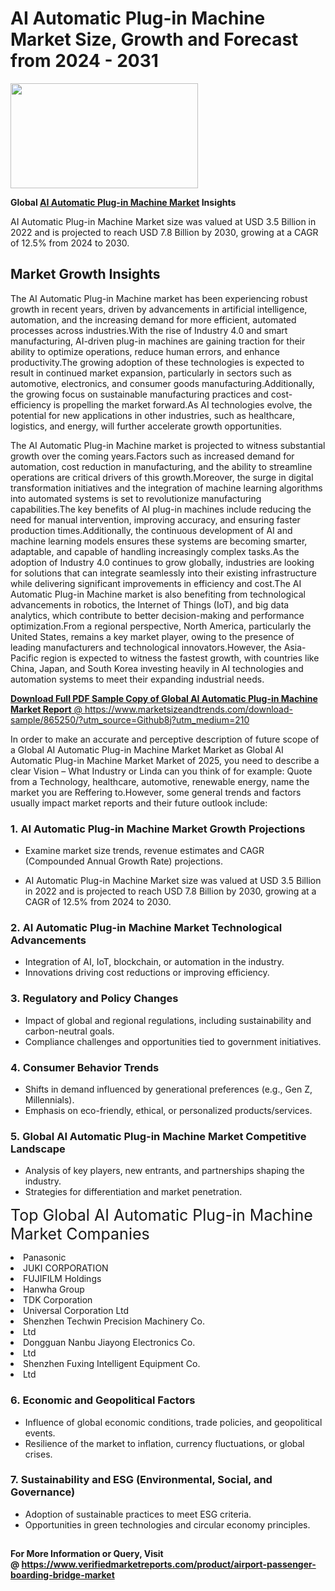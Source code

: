 <H1>AI Automatic Plug-in Machine Market Size, Growth and Forecast from 2024 - 2031</H1><img class="aligncenter size-medium wp-image-584254" src="https://thirdeyenews.in/wp-content/uploads/2024/09/Global-Market-Research-300x168.jpeg" alt="" width="300" height="168" /><p><strong>Global&nbsp;<a href="https://www.marketsizeandtrends.com/download-sample/865250/?utm_source=Github8j?utm_medium=210">AI Automatic Plug-in Machine Market</a> Insights</strong></p><p>AI Automatic Plug-in Machine Market size was valued at USD 3.5 Billion in 2022 and is projected to reach USD 7.8 Billion by 2030, growing at a CAGR of 12.5% from 2024 to 2030.</p><p><h2>Market Growth Insights</h2> <p>The AI Automatic Plug-in Machine market has been experiencing robust growth in recent years, driven by advancements in artificial intelligence, automation, and the increasing demand for more efficient, automated processes across industries.With the rise of Industry 4.0 and smart manufacturing, AI-driven plug-in machines are gaining traction for their ability to optimize operations, reduce human errors, and enhance productivity.The growing adoption of these technologies is expected to result in continued market expansion, particularly in sectors such as automotive, electronics, and consumer goods manufacturing.Additionally, the growing focus on sustainable manufacturing practices and cost-efficiency is propelling the market forward.As AI technologies evolve, the potential for new applications in other industries, such as healthcare, logistics, and energy, will further accelerate growth opportunities.</p> <p><a href="#"></a></p> <p>The AI Automatic Plug-in Machine market is projected to witness substantial growth over the coming years.Factors such as increased demand for automation, cost reduction in manufacturing, and the ability to streamline operations are critical drivers of this growth.Moreover, the surge in digital transformation initiatives and the integration of machine learning algorithms into automated systems is set to revolutionize manufacturing capabilities.The key benefits of AI plug-in machines include reducing the need for manual intervention, improving accuracy, and ensuring faster production times.Additionally, the continuous development of AI and machine learning models ensures these systems are becoming smarter, adaptable, and capable of handling increasingly complex tasks.As the adoption of Industry 4.0 continues to grow globally, industries are looking for solutions that can integrate seamlessly into their existing infrastructure while delivering significant improvements in efficiency and cost.The AI Automatic Plug-in Machine market is also benefiting from technological advancements in robotics, the Internet of Things (IoT), and big data analytics, which contribute to better decision-making and performance optimization.From a regional perspective, North America, particularly the United States, remains a key market player, owing to the presence of leading manufacturers and technological innovators.However, the Asia-Pacific region is expected to witness the fastest growth, with countries like China, Japan, and South Korea investing heavily in AI technologies and automation systems to meet their expanding industrial needs.</p> <p><a href="#"></p><p><span class=""><strong>Download Full PDF Sample Copy of Global AI Automatic Plug-in Machine Market Report</strong> @ <a href="https://www.marketsizeandtrends.com/download-sample/865250/?utm_source=Github8j?utm_medium=210" target="_blank">https://www.marketsizeandtrends.com/download-sample/865250/?utm_source=Github8j?utm_medium=210</a></span></p><p>In order to make an accurate and perceptive description of future scope of a Global&nbsp;AI Automatic Plug-in Machine Market Market as Global&nbsp;AI Automatic Plug-in Machine Market Market of 2025, you need to describe a clear Vision &ndash; What Industry or Linda can you think of for example: Quote from a Technology, healthcare, automotive, renewable energy, name the market you are Reffering to.However, some general trends and factors usually impact market reports and their future outlook include:</p><h3>1.&nbsp;<strong>AI Automatic Plug-in Machine Market Growth Projections</strong></h3><ul><li>Examine market size trends, revenue estimates and CAGR (Compounded Annual Growth Rate) projections.</li><li><p>AI Automatic Plug-in Machine Market size was valued at USD 3.5 Billion in 2022 and is projected to reach USD 7.8 Billion by 2030, growing at a CAGR of 12.5% from 2024 to 2030.</p></li></ul><h3>2.&nbsp;<strong>AI Automatic Plug-in Machine Market Technological Advancements</strong></h3><ul><li>Integration of AI, IoT, blockchain, or automation in the industry.</li><li>Innovations driving cost reductions or improving efficiency.</li></ul><h3>3.&nbsp;<strong>Regulatory and Policy Changes</strong></h3><ul><li>Impact of global and regional regulations, including sustainability and carbon-neutral goals.</li><li>Compliance challenges and opportunities tied to government initiatives.</li></ul><h3>4.&nbsp;<strong>Consumer Behavior Trends</strong></h3><ul><li>Shifts in demand influenced by generational preferences (e.g., Gen Z, Millennials).</li><li>Emphasis on eco-friendly, ethical, or personalized products/services.</li></ul><h3>5.&nbsp;<strong>Global AI Automatic Plug-in Machine Market Competitive Landscape</strong></h3><ul><li>Analysis of key players, new entrants, and partnerships shaping the industry.</li><li>Strategies for differentiation and market penetration.</li></ul><p data-pm-slice="1 1 []"><span style="color: inherit; font-family: inherit; font-size: 25px;">Top Global AI Automatic Plug-in Machine Market Companies</span></p><div class="" data-test-id=""><p><li>Panasonic</li><li> JUKI CORPORATION</li><li> FUJIFILM Holdings</li><li> Hanwha Group</li><li> TDK Corporation</li><li> Universal Corporation Ltd</li><li> Shenzhen Techwin Precision Machinery Co.</li><li>Ltd</li><li> Dongguan Nanbu Jiayong Electronics Co.</li><li>Ltd</li><li> Shenzhen Fuxing Intelligent Equipment Co.</li><li> Ltd</li></p></div><h3>6.&nbsp;<strong>Economic and Geopolitical Factors</strong></h3><ul><li>Influence of global economic conditions, trade policies, and geopolitical events.</li><li>Resilience of the market to inflation, currency fluctuations, or global crises.</li></ul><h3>7.&nbsp;<strong>Sustainability and ESG (Environmental, Social, and Governance)</strong></h3><ul><li>Adoption of sustainable practices to meet ESG criteria.</li><li>Opportunities in green technologies and circular economy principles.</li></ul><h2><strong style="font-size: 14px;">For More Information or Query, Visit @&nbsp;</strong><a style="background-color: #ffffff; font-size: 14px;" href="https://www.marketsizeandtrends.com/report/ai-automatic-plug-in-machine-market/" target="_blank">https://www.verifiedmarketreports.com/product/airport-passenger-boarding-bridge-market</a></h2>